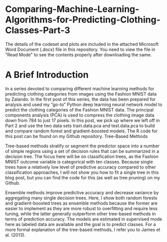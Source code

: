 # Comparing-Machine-Learning-Algorithms-for-Predicting-Clothing-Classes-Part-3

The details of the codeset and plots are included in the attached Microsoft Word Document (.docx) file in this repository. 
You need to view the file in "Read Mode" to see the contents properly after downloading the same.

A Brief Introduction
=====================

In a series devoted to comparing different machine learning methods for predicting clothing categories from images using the Fashion MNIST data by Zalando. In the first post of this series, the data has been prepared for analysis and used my “go-to” Python deep learning neural network model to predict the clothing categories of the Fashion MNIST data. The principal components analysis (PCA) is used to compress the clothing image data down from 784 to just 17 pixels. In this post, we pick up where we left off in Part 2 and use the two data sets train.data.pca and test.data.pca to build and compare random forest and gradient-boosted models. The R code for this post can be found on my Github repository.
Tree-Based Methods

Tree-based methods stratify or segment the predictor space into a number of simple regions using a set of decision rules that can be summarized in a decision tree. The focus here will be on classification trees, as the Fashion MNIST outcome variable is categorical with ten classes. Because single trees have a relatively low level of predictive accuracy compared to other classification approaches, I will not show you how to fit a single tree in this blog post, but you can find the code for this (as well as tree pruning) on my Github.

Ensemble methods improve predictive accuracy and decrease variance by aggregating many single decision trees. Here, I show both random forests and gradient-boosted trees as ensemble methods because the former are easier to implement as they are more robust to overfitting and require less tuning, while the latter generally outperform other tree-based methods in terms of prediction accuracy. The models are estimated in supervised mode here as labeled data are available and the goal is to predict classes. For a more formal explanation of the tree-based methods, I refer you to James et al. (2013).
